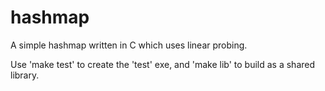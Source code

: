 # hashmap
A simple hashmap written in C which uses linear probing.

Use 'make test' to create the 'test' exe, and 'make lib' to build as a shared library.
